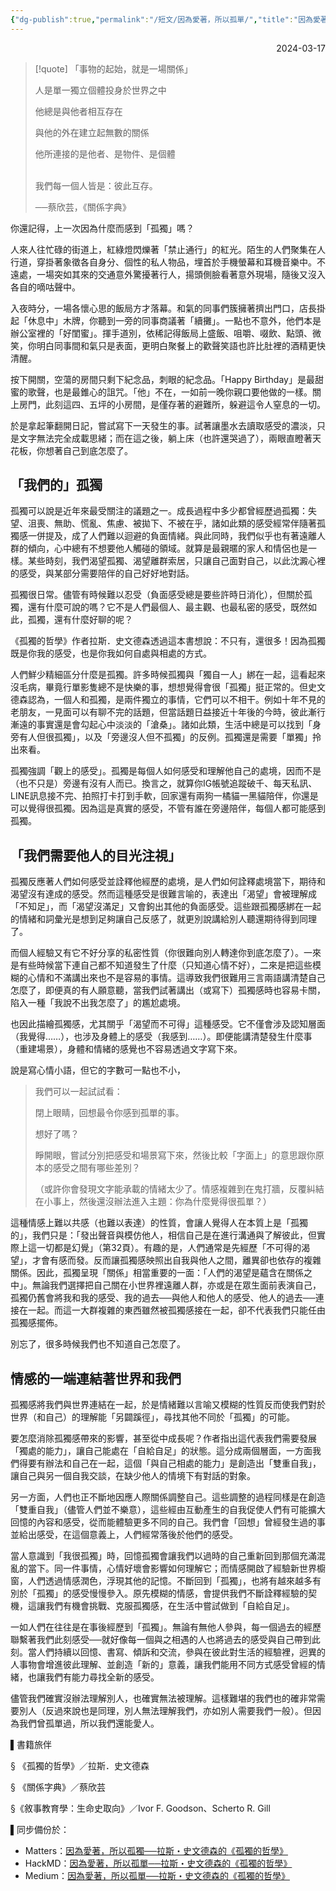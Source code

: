 ```yaml
---
{"dg-publish":true,"permalink":"/短文/因為愛著，所以孤單/","title":"因為愛著，所以孤單──拉斯・史文德森的《孤獨的哲學》","tags":["孤獨的哲學","橋本書屋","Reading_Notes"],"created":"2024-04-27T01:49:46.315+08:00","updated":"2025-05-06T01:01:12.622+08:00"}
---
```



<div style="text-align: right">2024-03-17</div>



> [!quote] 
> 「事物的起始，就是一場關係」
> 
> 人是單一獨立個體投身於世界之中
> 
> 他總是與他者相互存在
> 
> 與他的外在建立起無數的關係
> 
> 他所連接的是他者、是物件、是個體<br><br>
> 
>  我們每一個人皆是：彼此互存。
>  
>  ──蔡欣芸，《關係字典》


你還記得，上一次因為什麼而感到「孤獨」嗎？

人來人往忙碌的街道上，紅綠燈閃爍著「禁止通行」的紅光。陌生的人們聚集在人行道，穿掛著象徵各自身分、個性的私人物品，埋首於手機螢幕和耳機音樂中。不遠處，一場突如其來的交通意外驚擾著行人，揚頭側臉看著意外現場，隨後又沒入各自的嘀咕聲中。

入夜時分，一場各懷心思的飯局方才落幕。和氣的同事們簇擁著擠出門口，店長掛起「休息中」木牌，你聽到一旁的同事商議著「續攤」。一點也不意外，他們本是辦公室裡的「好閨蜜」。揮手道別，依稀記得飯局上盛飯、咀嚼、啜飲、點頭、微笑，你明白同事間和氣只是表面，更明白聚餐上的歡聲笑語也許比肚裡的酒精更快清醒。

按下開關，空蕩的房間只剩下紀念品，刺眼的紀念品。「Happy Birthday」是最甜蜜的歌聲，也是最錐心的詛咒。「他」不在，一如前一晚你親口要他做的一樣。關上房門，此刻這四、五坪的小房間，是僅存著的避難所，躲避這令人窒息的一切。

於是拿起筆翻開日記，嘗試寫下一天發生的事。試著讓墨水去讀取感受的濃淡，只是文字無法完全成載思緒；而在這之後，躺上床（也許還哭過了），兩眼直瞪著天花板，你想著自己到底怎麼了。

## 「我們的」孤獨

孤獨可以說是近年來最受關注的議題之一。成長過程中多少都曾經歷過孤獨：失望、沮喪、無助、慌亂、焦慮、被拋下、不被在乎，諸如此類的感受經常伴隨著孤獨感一併提及，成了人們難以迴避的負面情緒。與此同時，我們似乎也有著遠離人群的傾向，心中總有不想要他人觸碰的領域。就算是最親暱的家人和情侶也是一樣。某些時刻，我們渴望孤獨、渴望離群索居，只讓自己面對自己，以此沈澱心裡的感受，與某部分需要陪伴的自己好好地對話。

孤獨很日常。儘管有時候難以忍受（負面感受總是要些許時日消化），但關於孤獨，還有什麼可說的嗎？它不是人們最個人、最主觀、也最私密的感受，既然如此，孤獨，還有什麼好聊的呢？

《孤獨的哲學》作者拉斯．史文德森透過這本書想說：不只有，還很多！因為孤獨既是你我的感受，也是你我如何自處與相處的方式。

人們鮮少精細區分什麼是孤獨。許多時候孤獨與「獨自一人」綁在一起，這看起來沒毛病，畢竟行單影隻總不是快樂的事，想想覺得會很「孤獨」挺正常的。但史文德森認為，一個人和孤獨，是兩件獨立的事情，它們可以不相干。例如十年不見的老朋友，一見面可以有聊不完的話題，但當話題日益接近十年後的今時，彼此漸行漸遠的事實還是會勾起心中淡淡的「滄桑」。諸如此類，生活中總是可以找到「身旁有人但很孤獨」，以及「旁邊沒人但不孤獨」的反例。孤獨還是需要「單獨」拎出來看。

孤獨強調「觀上的感受」。孤獨是每個人如何感受和理解他自己的處境，因而不是（也不只是）旁邊有沒有人而已。換言之，就算你IG帳號追蹤破千、每天私訊、LINE訊息接不完、拍照打卡打到手軟，回家還有兩狗一橘貓一黑貓陪伴，你還是可以覺得很孤獨。因為這是真實的感受，不管有誰在旁邊陪伴，每個人都可能感到孤獨。

## 「我們需要他人的目光注視」

孤獨反應著人們如何感受並詮釋他經歷的處境，是人們如何詮釋處境當下，期待和渴望沒有達成的感受。然而這種感受是很難言喻的，表達出「渴望」會被理解成「不知足」，而「渴望沒滿足」又會鉤出其他的負面感受。這些跟孤獨感綁在一起的情緒和詞彙光是想到足夠讓自己反感了，就更別說講給別人聽還期待得到同理了。

而個人經驗又有它不好分享的私密性質（你很難向別人轉達你到底怎麼了）。一來是有些時候當下連自己都不知道發生了什麼（只知道心情不好），二來是把這些模糊的心情和不滿講出來也不是容易的事情。這導致我們很難用三言兩語講清楚自己怎麼了，即便真的有人願意聽，當我們試著講出（或寫下）孤獨感時也容易卡關，陷入一種「我說不出我怎麼了」的尷尬處境。

也因此描繪孤獨感，尤其關乎「渴望而不可得」這種感受。它不僅會涉及認知層面（我覺得……），也涉及身體上的感受（我感到……）。即便能講清楚發生什麼事（重建場景），身體和情緒的感覺也不容易透過文字寫下來。

說是寫心情小語，但它的字數可一點也不小，

> 我們可以一起試試看：
> 
> 閉上眼睛，回想最令你感到孤單的事。
> 
> 想好了嗎？
> 
> 睜開眼，嘗試分別把感受和場景寫下來，然後比較「字面上」的意思跟你原本的感受之間有哪些差別？
> 
> （或許你會發現文字能承載的情緒太少了。情感複雜到在鬼打牆，反覆糾結在小事上，然後還沒辦法進入主題：你為什麼覺得很孤單？）

這種情感上難以共感（也難以表達）的性質，會讓人覺得人在本質上是「孤獨的」，我們只是：「發出聲音與模仿他人，相信自己是在進行溝通與了解彼此，但實際上這一切都是幻覺」（第32頁）。有趣的是，人們通常是先經歷「不可得的渴望」，才會有感而發。反而讓孤獨感映照出自我與他人之間，離異卻也依存的複雜關係。因此，孤獨呈現「關係」相當重要的一面：「人們的渴望是蘊含在關係之中」。無論我們選擇把自己關在小世界裡遠離人群，亦或是在眾生面前表演自己，孤獨仍舊會將我和我的感受、我的過去──與他人和他人的感受、他人的過去──連接在一起。而這一大群複雜的東西雖然被孤獨感接在一起，卻不代表我們只能任由孤獨感擺佈。

別忘了，很多時候我們也不知道自己怎麼了。

## 情感的一端連結著世界和我們

孤獨感將我們與世界連結在一起，於是情緒難以言喻又模糊的性質反而使我們對於世界（和自己）的理解能「另闢蹊徑」，尋找其他不同於「孤獨」的可能。

要怎麼消除孤獨感帶來的影響，甚至從中成長呢？作者指出這代表我們需要發展「獨處的能力」，讓自己能處在「自給自足」的狀態。這分成兩個層面，一方面我們得要有辦法和自己在一起，這個「與自己相處的能力」是創造出「雙重自我」，讓自己與另一個自我交談，在缺少他人的情境下有對話的對象。

另一方面，人們也正不斷地因應人際關係調整自己。這些調整的過程同樣是在創造「雙重自我」（儘管人們並不樂意），這些經由互動產生的自我促使人們有可能擴大回憶的內容和感受，從而能體驗更多不同的自己。我們會「回想」曾經發生過的事並給出感受，在這個意義上，人們經常落後於他們的感受。

當人意識到「我很孤獨」時，回憶孤獨會讓我們以過時的自己重新回到那個充滿混亂的當下。同一件事情，心情好壞會影響如何理解它；而情感開啟了經驗新世界櫥窗，人們透過情感潤色，浮現其他的記憶。不斷回到「孤獨」，也將有越來越多有別於「孤獨」的感受慢慢參入。原先模糊的情感，會提供我們不斷詮釋經驗的契機，這讓我們有機會挑戰、克服孤獨感，在生活中嘗試做到「自給自足」。

一如人們在往往是在事後經歷到「孤獨」。無論有無他人參與，每一個過去的經歷聯繫著我們此刻感受──就好像每一個與之相遇的人也將過去的感受與自己帶到此刻。當人們持續以回憶、書寫、傾訴和交流，參與在彼此對生活的經驗裡，迥異的人事物會增進彼此理解、並創造「新的」意義，讓我們能用不同方式感受曾經的情緒，也讓我們有能力尋找全新的感受。

儘管我們確實沒辦法理解別人，也確實無法被理解。這樣難堪的我們也的確非常需要別人（反過來說也是同理，別人無法理解我們，亦如別人需要我們一般）。但因為我們曾孤單過，所以我們還能愛人。

▌書籍旅伴

§ 《孤獨的哲學》／拉斯．史文德森

§ 《關係字典》／蔡欣芸

§《敘事教育學：生命史取向》／Ivor F. Goodson、Scherto R. Gill

▌同步備份於：
- Matters：[因為愛著，所以孤獨──拉斯・史文德森的《孤獨的哲學》](https://matters.town/@sadtreeqaq/555234-%E5%9B%A0%E7%82%BA%E6%84%9B%E8%91%97-%E6%89%80%E4%BB%A5%E5%AD%A4%E7%8D%A8-%E6%8B%89%E6%96%AF-%E5%8F%B2%E6%96%87%E5%BE%B7%E6%A3%AE%E7%9A%84-%E5%AD%A4%E7%8D%A8%E7%9A%84%E5%93%B2%E5%AD%B8-bafybeihur5glye7cq6j6zbuukqv62j243nkrewpafbtqaamajhgyqx7xta?utm_source=share_copy&referral=sadtreeqaq)
- HackMD：[因為愛著，所以孤單──拉斯・史文德森的《孤獨的哲學》](https://hackmd.io/@tree10zi23/loneliness_part01_20240322)
- Medium：[因為愛著，所以孤單──拉斯・史文德森的《孤獨的哲學》](https://medium.com/@tree10zi23/%E5%9B%A0%E7%82%BA%E6%84%9B%E8%91%97-%E6%89%80%E4%BB%A5%E5%AD%A4%E7%8D%A8-%E6%8B%89%E6%96%AF-%E5%8F%B2%E6%96%87%E5%BE%B7%E6%A3%AE%E7%9A%84-%E5%AD%A4%E7%8D%A8%E7%9A%84%E5%93%B2%E5%AD%B8-c63e6eca6bb7)




